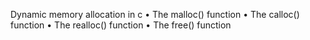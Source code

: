 Dynamic memory allocation in c
• The malloc() function • The calloc() function • The realloc() function • The free() function
